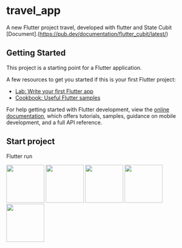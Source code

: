 # travel_app

A new Flutter project travel, developed with flutter and State Cubit
[Document].(https://pub.dev/documentation/flutter_cubit/latest/)

## Getting Started

This project is a starting point for a Flutter application.

A few resources to get you started if this is your first Flutter project:

- [Lab: Write your first Flutter app](https://docs.flutter.dev/get-started/codelab)
- [Cookbook: Useful Flutter samples](https://docs.flutter.dev/cookbook)

For help getting started with Flutter development, view the
[online documentation](https://docs.flutter.dev/), which offers tutorials,
samples, guidance on mobile development, and a full API reference.

## Start project

Flutter run


<img src="https://res.cloudinary.com/developments/image/upload/v1655416917/travel_app/photo_2022-06-16_16-57-07_ststvo.jpg" width=100>

<img src="https://res.cloudinary.com/developments/image/upload/v1655417115/travel_app/photo_2022-06-16_17-04-47_hfjd70.jpg" width=100>

<img src="https://res.cloudinary.com/developments/image/upload/v1655417115/travel_app/photo_2022-06-16_17-04-48_axgski.jpg" width=100>

<img src="https://res.cloudinary.com/developments/image/upload/v1655417115/travel_app/photo_2022-06-16_17-04-53_ub2gd9.jpg" width=100>

<img src="https://res.cloudinary.com/developments/image/upload/v1655417115/travel_app/photo_2022-06-16_17-04-55_cx0ldh.jpg" width=100>
